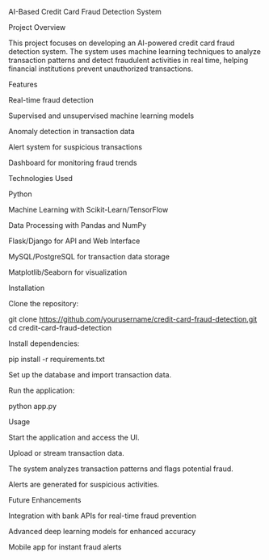 AI-Based Credit Card Fraud Detection System

Project Overview

This project focuses on developing an AI-powered credit card fraud detection system. The system uses machine learning techniques to analyze transaction patterns and detect fraudulent activities in real time, helping financial institutions prevent unauthorized transactions.

Features

Real-time fraud detection

Supervised and unsupervised machine learning models

Anomaly detection in transaction data

Alert system for suspicious transactions

Dashboard for monitoring fraud trends

Technologies Used

Python

Machine Learning with Scikit-Learn/TensorFlow

Data Processing with Pandas and NumPy

Flask/Django for API and Web Interface

MySQL/PostgreSQL for transaction data storage

Matplotlib/Seaborn for visualization

Installation

Clone the repository:

git clone https://github.com/yourusername/credit-card-fraud-detection.git
cd credit-card-fraud-detection

Install dependencies:

pip install -r requirements.txt

Set up the database and import transaction data.

Run the application:

python app.py

Usage

Start the application and access the UI.

Upload or stream transaction data.

The system analyzes transaction patterns and flags potential fraud.

Alerts are generated for suspicious activities.

Future Enhancements

Integration with bank APIs for real-time fraud prevention

Advanced deep learning models for enhanced accuracy

Mobile app for instant fraud alerts
